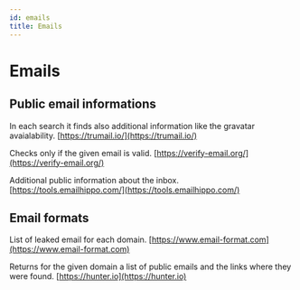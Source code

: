 ```yaml
---
id: emails
title: Emails
---
```


# Emails

## Public email informations

In each search it finds also additional information like the gravatar avaialability.
[https://trumail.io/](https://trumail.io/)

Checks only if the given email is valid.
[https://verify-email.org/](https://verify-email.org/)

Additional public information about the inbox.
[https://tools.emailhippo.com/](https://tools.emailhippo.com/)

## Email formats

List of leaked email for each domain.
[https://www.email-format.com](https://www.email-format.com)

Returns for the given domain a list of public emails and the links where they were found.
[https://hunter.io](https://hunter.io)
